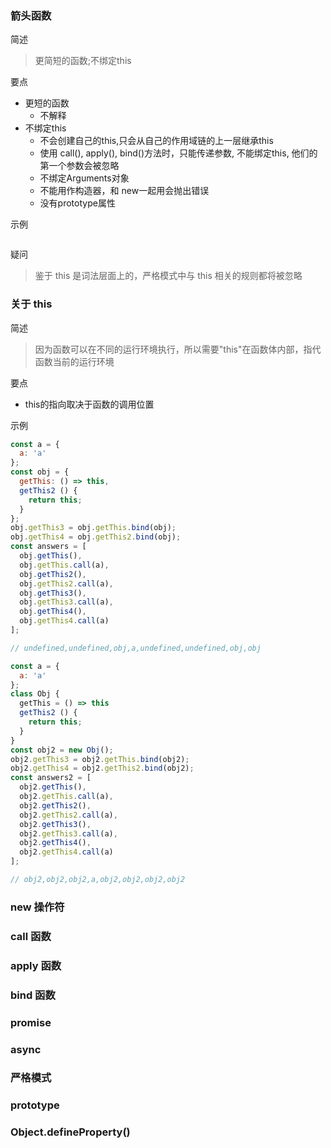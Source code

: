 ### 箭头函数
简述
 > 更简短的函数;不绑定this

要点
 - 更短的函数
   - 不解释
 - 不绑定this
   - 不会创建自己的this,只会从自己的作用域链的上一层继承this
   - 使用 call(), apply(), bind()方法时，只能传递参数, 不能绑定this, 他们的第一个参数会被忽略
   - 不绑定Arguments对象
   - 不能用作构造器，和 new一起用会抛出错误
   - 没有prototype属性

示例
```
```

疑问
 > 鉴于 this 是词法层面上的，严格模式中与 this 相关的规则都将被忽略

### 关于 this
简述
 > 因为函数可以在不同的运行环境执行，所以需要"this"在函数体内部，指代函数当前的运行环境

要点
 - this的指向取决于函数的调用位置

示例
```js
const a = {
  a: 'a'
};
const obj = {
  getThis: () => this,
  getThis2 () {
    return this;
  }
};
obj.getThis3 = obj.getThis.bind(obj);
obj.getThis4 = obj.getThis2.bind(obj);
const answers = [
  obj.getThis(),
  obj.getThis.call(a),
  obj.getThis2(),
  obj.getThis2.call(a),
  obj.getThis3(),
  obj.getThis3.call(a),
  obj.getThis4(),
  obj.getThis4.call(a)
];

// undefined,undefined,obj,a,undefined,undefined,obj,obj
```
```js
const a = {
  a: 'a'
};
class Obj {
  getThis = () => this
  getThis2 () {
    return this;
  }
}
const obj2 = new Obj();
obj2.getThis3 = obj2.getThis.bind(obj2);
obj2.getThis4 = obj2.getThis2.bind(obj2);
const answers2 = [
  obj2.getThis(),
  obj2.getThis.call(a),
  obj2.getThis2(),
  obj2.getThis2.call(a),
  obj2.getThis3(),
  obj2.getThis3.call(a),
  obj2.getThis4(),
  obj2.getThis4.call(a)
];

// obj2,obj2,obj2,a,obj2,obj2,obj2,obj2
```




### new 操作符

### call 函数

### apply 函数

### bind 函数

### promise

### async

### 严格模式

### prototype

### Object.defineProperty()
